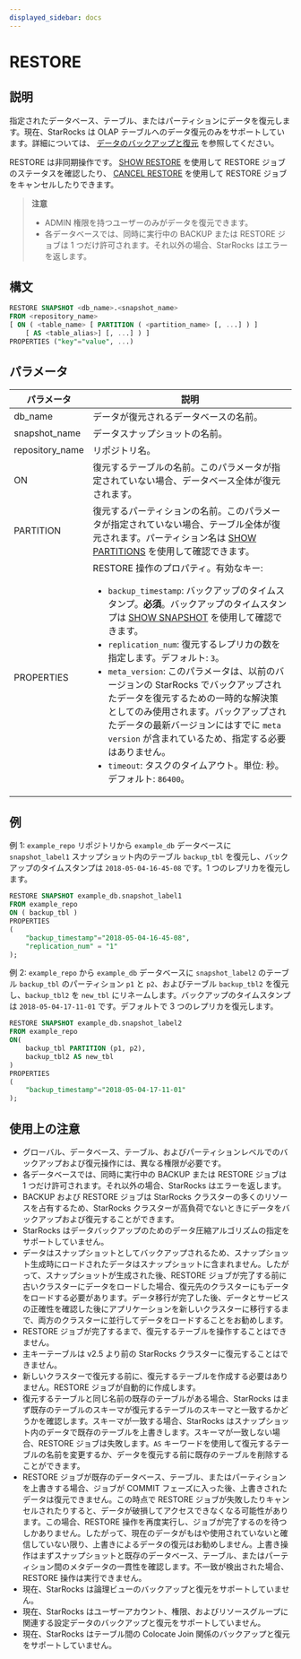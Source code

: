 ```yaml
---
displayed_sidebar: docs
---
```


# RESTORE

## 説明

指定されたデータベース、テーブル、またはパーティションにデータを復元します。現在、StarRocks は OLAP テーブルへのデータ復元のみをサポートしています。詳細については、 [データのバックアップと復元](../../../administration/management/Backup_and_restore.md) を参照してください。

RESTORE は非同期操作です。 [SHOW RESTORE](./SHOW_RESTORE.md) を使用して RESTORE ジョブのステータスを確認したり、 [CANCEL RESTORE](./CANCEL_RESTORE.md) を使用して RESTORE ジョブをキャンセルしたりできます。

> **注意**
>
> - ADMIN 権限を持つユーザーのみがデータを復元できます。
> - 各データベースでは、同時に実行中の BACKUP または RESTORE ジョブは 1 つだけ許可されます。それ以外の場合、StarRocks はエラーを返します。

## 構文

```SQL
RESTORE SNAPSHOT <db_name>.<snapshot_name>
FROM <repository_name>
[ ON ( <table_name> [ PARTITION ( <partition_name> [, ...] ) ]
    [ AS <table_alias>] [, ...] ) ]
PROPERTIES ("key"="value", ...)
```

## パラメータ

| **パラメータ** | **説明** |
| --------------- | ------------------------------------------------------------ |
| db_name         | データが復元されるデータベースの名前。 |
| snapshot_name   | データスナップショットの名前。 |
| repository_name | リポジトリ名。 |
| ON              | 復元するテーブルの名前。このパラメータが指定されていない場合、データベース全体が復元されます。 |
| PARTITION       | 復元するパーティションの名前。このパラメータが指定されていない場合、テーブル全体が復元されます。パーティション名は [SHOW PARTITIONS](../table_bucket_part_index/SHOW_PARTITIONS.md) を使用して確認できます。 |
| PROPERTIES      | RESTORE 操作のプロパティ。有効なキー:<ul><li>`backup_timestamp`: バックアップのタイムスタンプ。**必須**。バックアップのタイムスタンプは [SHOW SNAPSHOT](./SHOW_SNAPSHOT.md) を使用して確認できます。</li><li>`replication_num`: 復元するレプリカの数を指定します。デフォルト: `3`。</li><li>`meta_version`: このパラメータは、以前のバージョンの StarRocks でバックアップされたデータを復元するための一時的な解決策としてのみ使用されます。バックアップされたデータの最新バージョンにはすでに `meta version` が含まれているため、指定する必要はありません。</li><li>`timeout`: タスクのタイムアウト。単位: 秒。デフォルト: `86400`。</li></ul> |

## 例

例 1: `example_repo` リポジトリから `example_db` データベースに `snapshot_label1` スナップショット内のテーブル `backup_tbl` を復元し、バックアップのタイムスタンプは `2018-05-04-16-45-08` です。1 つのレプリカを復元します。

```SQL
RESTORE SNAPSHOT example_db.snapshot_label1
FROM example_repo
ON ( backup_tbl )
PROPERTIES
(
    "backup_timestamp"="2018-05-04-16-45-08",
    "replication_num" = "1"
);
```

例 2: `example_repo` から `example_db` データベースに `snapshot_label2` のテーブル `backup_tbl` のパーティション `p1` と `p2`、およびテーブル `backup_tbl2` を復元し、`backup_tbl2` を `new_tbl` にリネームします。バックアップのタイムスタンプは `2018-05-04-17-11-01` です。デフォルトで 3 つのレプリカを復元します。

```SQL
RESTORE SNAPSHOT example_db.snapshot_label2
FROM example_repo
ON(
    backup_tbl PARTITION (p1, p2),
    backup_tbl2 AS new_tbl
)
PROPERTIES
(
    "backup_timestamp"="2018-05-04-17-11-01"
);
```

## 使用上の注意

- グローバル、データベース、テーブル、およびパーティションレベルでのバックアップおよび復元操作には、異なる権限が必要です。
- 各データベースでは、同時に実行中の BACKUP または RESTORE ジョブは 1 つだけ許可されます。それ以外の場合、StarRocks はエラーを返します。
- BACKUP および RESTORE ジョブは StarRocks クラスターの多くのリソースを占有するため、StarRocks クラスターが高負荷でないときにデータをバックアップおよび復元することができます。
- StarRocks はデータバックアップのためのデータ圧縮アルゴリズムの指定をサポートしていません。
- データはスナップショットとしてバックアップされるため、スナップショット生成時にロードされたデータはスナップショットに含まれません。したがって、スナップショットが生成された後、RESTORE ジョブが完了する前に古いクラスターにデータをロードした場合、復元先のクラスターにもデータをロードする必要があります。データ移行が完了した後、データとサービスの正確性を確認した後にアプリケーションを新しいクラスターに移行するまで、両方のクラスターに並行してデータをロードすることをお勧めします。
- RESTORE ジョブが完了するまで、復元するテーブルを操作することはできません。
- 主キーテーブルは v2.5 より前の StarRocks クラスターに復元することはできません。
- 新しいクラスターで復元する前に、復元するテーブルを作成する必要はありません。RESTORE ジョブが自動的に作成します。
- 復元するテーブルと同じ名前の既存のテーブルがある場合、StarRocks はまず既存のテーブルのスキーマが復元するテーブルのスキーマと一致するかどうかを確認します。スキーマが一致する場合、StarRocks はスナップショット内のデータで既存のテーブルを上書きします。スキーマが一致しない場合、RESTORE ジョブは失敗します。`AS` キーワードを使用して復元するテーブルの名前を変更するか、データを復元する前に既存のテーブルを削除することができます。
- RESTORE ジョブが既存のデータベース、テーブル、またはパーティションを上書きする場合、ジョブが COMMIT フェーズに入った後、上書きされたデータは復元できません。この時点で RESTORE ジョブが失敗したりキャンセルされたりすると、データが破損してアクセスできなくなる可能性があります。この場合、RESTORE 操作を再度実行し、ジョブが完了するのを待つしかありません。したがって、現在のデータがもはや使用されていないと確信していない限り、上書きによるデータの復元はお勧めしません。上書き操作はまずスナップショットと既存のデータベース、テーブル、またはパーティション間のメタデータの一貫性を確認します。不一致が検出された場合、RESTORE 操作は実行できません。
- 現在、StarRocks は論理ビューのバックアップと復元をサポートしていません。
- 現在、StarRocks はユーザーアカウント、権限、およびリソースグループに関連する設定データのバックアップと復元をサポートしていません。
- 現在、StarRocks はテーブル間の Colocate Join 関係のバックアップと復元をサポートしていません。